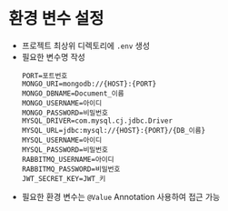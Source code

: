 # 환경 변수 설정
- 프로젝트 최상위 디렉토리에 `.env` 생성
- 필요한 변수명 작성
  ```
  PORT=포트번호
  MONGO_URI=mongodb://{HOST}:{PORT}
  MONGO_DBNAME=Document_이름
  MONGO_USERNAME=아이디
  MONGO_PASSWORD=비밀번호
  MYSQL_DRIVER=com.mysql.cj.jdbc.Driver
  MYSQL_URL=jdbc:mysql://{HOST}:{PORT}/{DB_이름}
  MYSQL_USERNAME=아이디
  MYSQL_PASSWORD=비밀번호
  RABBITMQ_USERNAME=아이디
  RABBITMQ_PASSWORD=비밀번호
  JWT_SECRET_KEY=JWT_키
  ```
- 필요한 환경 변수는 `@Value` Annotation 사용하여 접근 가능